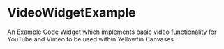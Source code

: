 # VideoWidgetExample
An Example Code Widget which implements basic video functionality for YouTube and Vimeo to be used within Yellowfin Canvases


